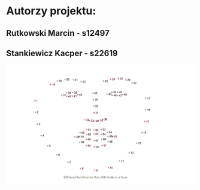 # Autorzy projektu:
## Rutkowski Marcin - s12497
## Stankiewicz Kacper - s22619

![img.png](img.png)